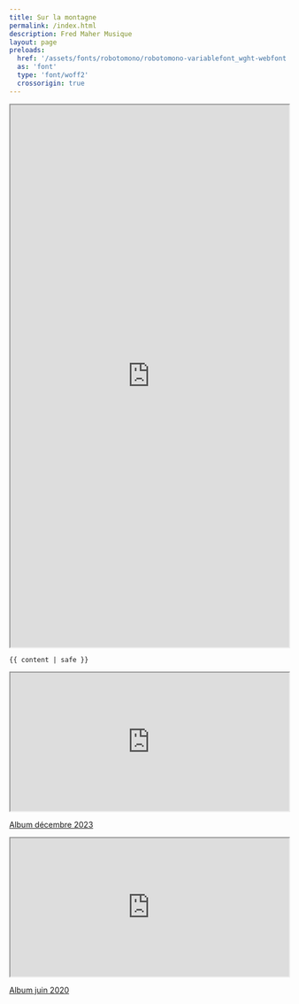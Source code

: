 ```yaml
---
title: Sur la montagne
permalink: /index.html
description: Fred Maher Musique
layout: page
preloads:
  href: '/assets/fonts/robotomono/robotomono-variablefont_wght-webfont.woff2'
  as: 'font'
  type: 'font/woff2'
  crossorigin: true
---
```



<div class="container">
<article class="region">

<iframe title="Sur la montagne" src="https://bandcamp.com/EmbeddedPlayer/album=4634084/size=large/bgcol=ffffff/linkcol=63b2cc/minimal=true/transparent=false/" style="width:100%; height:980px;" seamless><a href="https://fredmahermusique.bandcamp.com/album/sur-la-montagne-2" loading="lazy">Sur la montagne by Fred Maher</a>
<p class="parution-surlamontagne"><a href="https://fredmahermusique.bandcamp.com/album/sur-la-montagne-2" target="blank"><span>Album janvier 2025</span></a></p>
</iframe>
</article>

<article class="region">

    {{ content | safe }}
    
   <div class="display-table">
    <div>
        <iframe title="Salut Johnny" style="width:100%; height:250px" src="https://bandcamp.com/EmbeddedPlayer/album=3361156341/size=large/bgcol=ffffff/linkcol=63b2cc/minimal=true/transparent=false/" seamless><a href="https://fredmahermusique.bandcamp.com/album/salut-johnny" loading="lazy">J&#39;attends l&#39;printemps by Fred Maher</a></iframe>
<p class="parution-salut-johnny"><a href="https://fredmahermusique.bandcamp.com/album/salut-johnny" target="blank"><span>Album décembre 2023</span></a></p></div>
        <div><iframe  class="printemps" title="J'attends l'printemps" style="width:100%; height:250px" src="https://bandcamp.com/EmbeddedPlayer/album=1979870981/size=large/bgcol=ffffff/linkcol=63b2cc/minimal=true/transparent=true/" seamless><a href="https://fredmahermusique.bandcamp.com/album/jattends-lprintemps" loading="lazy">J&#39;attends l&#39;printemps by Fred Maher</a></iframe>
   <p class="parution-j-attends-l-printemps"><a href="https://fredmahermusique.bandcamp.com/album/jattends-lprintemps" target="blank"><span>Album juin 2020</span></a></p></div>
    
   
</article>
</container>

